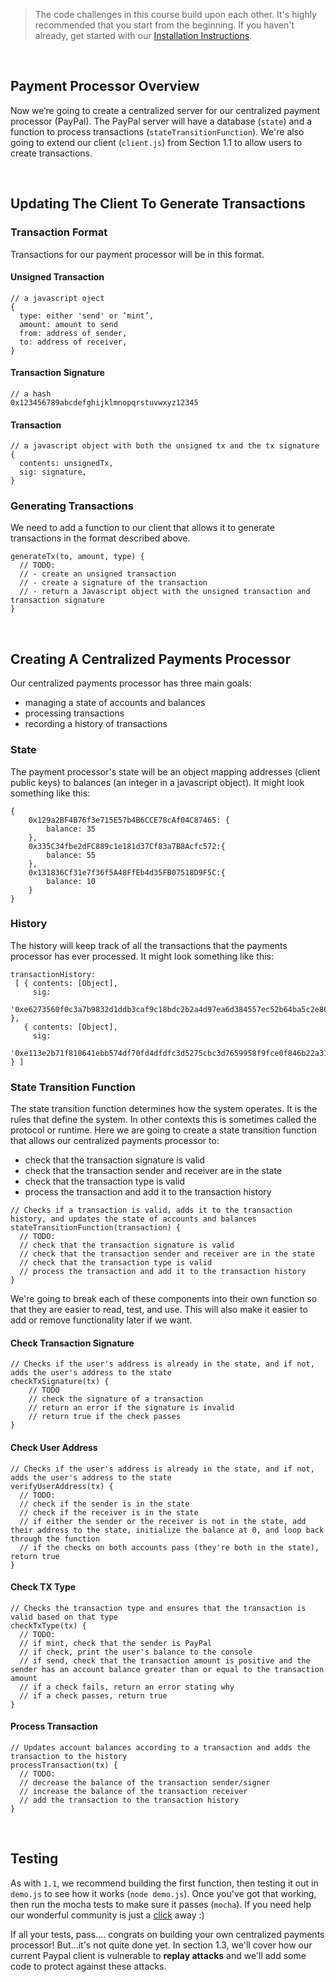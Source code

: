 > The code challenges in this course build upon each other. It's highly recommended that you start from the beginning. If you haven't already, get started with our [Installation Instructions](https://www.burrrata.ch/ces-website/docs/en/sync/dev-env-setup).  

<br />

## Payment Processor Overview

Now we’re going to create a centralized server for our centralized payment processor (PayPal). The PayPal server will have a database (`state`) and a function to process transactions (`stateTransitionFunction`). We're also going to extend our client (`client.js`) from Section 1.1 to allow users to create transactions. 

<br />

## Updating The Client To Generate Transactions

### Transaction Format 

Transactions for our payment processor will be in this format.

#### Unsigned Transaction
```
// a javascript oject
{
  type: either 'send' or ‘mint’,
  amount: amount to send
  from: address of sender,
  to: address of receiver,
}
```

#### Transaction Signature
```
// a hash
0x123456789abcdefghijklmnopqrstuvwxyz12345
```

#### Transaction
```
// a javascript object with both the unsigned tx and the tx signature
{
  contents: unsignedTx,
  sig: signature,
}
```

### Generating Transactions

We need to add a function to our client that allows it to generate transactions in the format described above.
```
generateTx(to, amount, type) {
  // TODO:
  // - create an unsigned transaction
  // - create a signature of the transaction
  // - return a Javascript object with the unsigned transaction and transaction signature
}
```

<br />

## Creating A Centralized Payments Processor

Our centralized payments processor has three main goals:
- managing a state of accounts and balances
- processing transactions
- recording a history of transactions

### State

The payment processor's state will be an object mapping addresses (client public keys) to balances (an integer in a javascript object). It might look something like this: 
```
{
    0x129a2BF4B76f3e715E57b4B6CCE78cAf04C87465: {
        balance: 35
    },
    0x335C34fbe2dFC889c1e181d37Cf83a7B8Acfc572:{
        balance: 55
    },
    0x131836Cf31e7f36f5A48FfEb4d35FB07518D9F5C:{
        balance: 10
    }
}
```

### History

The history will keep track of all the transactions that the payments processor has ever processed. It might look something like this:
```
transactionHistory:
 [ { contents: [Object],
     sig:
      '0xe6273560f0c3a7b9832d1ddb3caf9c18bdc2b2a4d97ea6d384557ec52b64ba5c2e86be63d2e57a3432aec6f269b1f36f93c12042c54f9321a80b27cccce81d6e1b' },
   { contents: [Object],
     sig:
      '0xe113e2b71f810641ebb574df70fd4dfdfc3d5275cbc3d7659958f9fce0f846b22a31a821c38e8573ea7681d71e5dd091c7566a0fd982b2d8da235590a37ca6d51c' } ] 
```

### State Transition Function

The state transition function determines how the system operates. It is the rules that define the system. In other contexts this is sometimes called the protocol or runtime. Here we are going to create a state transition function that allows our centralized payments processor to:
- check that the transaction signature is valid
- check that the transaction sender and receiver are in the state
- check that the transaction type is valid
- process the transaction and add it to the transaction history
```
// Checks if a transaction is valid, adds it to the transaction history, and updates the state of accounts and balances
stateTransitionFunction(transaction) {
  // TODO: 
  // check that the transaction signature is valid
  // check that the transaction sender and receiver are in the state
  // check that the transaction type is valid
  // process the transaction and add it to the transaction history
}
```

We're going to break each of these components into their own function so that they are easier to read, test, and use. This will also make it easier to add or remove functionality later if we want. 

#### Check Transaction Signature
```
// Checks if the user's address is already in the state, and if not, adds the user's address to the state
checkTxSignature(tx) {
	// TODO
	// check the signature of a transaction
	// return an error if the signature is invalid
	// return true if the check passes
}
```

#### Check User Address
```
// Checks if the user's address is already in the state, and if not, adds the user's address to the state
verifyUserAddress(tx) {
  // TODO:
  // check if the sender is in the state
  // check if the receiver is in the state
  // if either the sender or the receiver is not in the state, add their address to the state, initialize the balance at 0, and loop back through the function
  // if the checks on both accounts pass (they're both in the state), return true
}
```

#### Check TX Type
```
// Checks the transaction type and ensures that the transaction is valid based on that type
checkTxType(tx) {
  // TODO:
  // if mint, check that the sender is PayPal
  // if check, print the user's balance to the console
  // if send, check that the transaction amount is positive and the sender has an account balance greater than or equal to the transaction amount 
  // if a check fails, return an error stating why
  // if a check passes, return true
}
```

#### Process Transaction
```
// Updates account balances according to a transaction and adds the transaction to the history
processTransaction(tx) {
  // TODO:
  // decrease the balance of the transaction sender/signer
  // increase the balance of the transaction receiver 
  // add the transaction to the transaction history
}
```

<br />

## Testing

As with `1.1`, we recommend building the first function, then testing it out in `demo.js` to see how it works (`node demo.js`). Once you've got that working, then run the mocha tests to make sure it passes (`mocha`). If you need help our wonderful community is just a [click](https://forum.cryptoeconomics.study) away :)

If all your tests, pass.... congrats on building your own centralized payments processor! But...it's not quite done yet. In section 1.3, we'll cover how our current Paypal client is vulnerable to **replay attacks** and we'll add some code to protect against these attacks.

<br />

